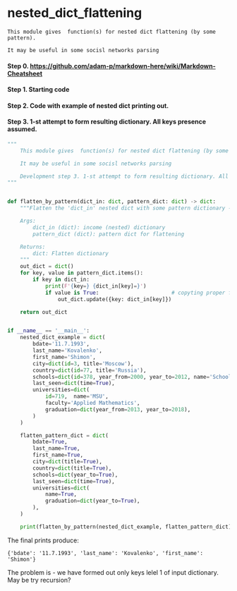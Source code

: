 # nested_dict_flattening

    This module gives  function(s) for nested dict flattening (by some pattern).

    It may be useful in some socisl networks parsing    
    
#### Step 0.  https://github.com/adam-p/markdown-here/wiki/Markdown-Cheatsheet   
#### Step 1.  Starting code
#### Step 2.  Code with example of nested dict printing out.
#### Step 3.  1-st attempt to form resulting dictionary. All keys presence assumed.

```Python
"""
    This module gives  function(s) for nested dict flattening (by some pattern).

    It may be useful in some socisl networks parsing

    Development step 3. 1-st attempt to form resulting dictionary. All keys presence assumed.
"""


def flatten_by_pattern(dict_in: dict, pattern_dict: dict) -> dict:
    """Flatten the 'dict_in' nested dict with some pattern dictionary - 'pattern_dict'.

    Args:
        dict_in (dict): income (nested) dictionary
        pattern_dict (dict): pattern dict for flattening

    Returns:
        dict: Flatten dictionary
    """
    out_dict = dict()
    for key, value in pattern_dict.items():
        if key in dict_in:
            print(F'{key=} {dict_in[key]=}')
            if value is True:                       # copyting proper final value
                out_dict.update({key: dict_in[key]})

    return out_dict


if __name__ == '__main__':
    nested_dict_example = dict(
        bdate='11.7.1993',
        last_name='Kovalenko',
        first_name='Shimon',
        city=dict(id=3, title='Moscow'),
        country=dict(id=77, title='Russia'),
        schools=dict(id=378, year_from=2000, year_to=2012, name='School 33'),
        last_seen=dict(time=True),
        universities=dict(
            id=719,  name='MSU',
            faculty='Applied Mathematics',
            graduation=dict(year_from=2013, year_to=2018),
        )
    )

    flatten_pattern_dict = dict(
        bdate=True,
        last_name=True,
        first_name=True,
        city=dict(title=True),
        country=dict(title=True),
        schools=dict(year_to=True),
        last_seen=dict(time=True),
        universities=dict(
            name=True,
            graduation=dict(year_to=True),
        ),
    )

    print(flatten_by_pattern(nested_dict_example, flatten_pattern_dict))
```
The final prints produce:
```
{'bdate': '11.7.1993', 'last_name': 'Kovalenko', 'first_name': 'Shimon'}
```


The problem is - we have formed out only keys lelel 1 of input dictionary.     
May be try recursion?

